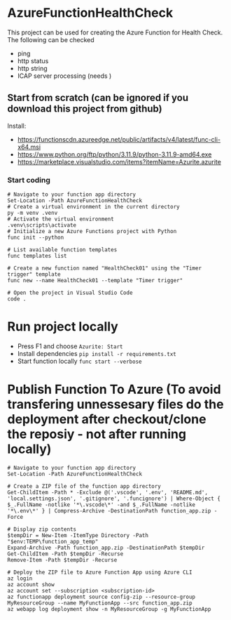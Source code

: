 # AzureFunctionHealthCheck
This project can be used for creating the Azure Function for Health Check.
The following can be checked
- ping
- http status
- http string
- ICAP server processing (needs )

## Start from scratch (can be ignored if you download this project from github)
Install:
- https://functionscdn.azureedge.net/public/artifacts/v4/latest/func-cli-x64.msi
- https://www.python.org/ftp/python/3.11.9/python-3.11.9-amd64.exe
- https://marketplace.visualstudio.com/items?itemName=Azurite.azurite

### Start coding
```
# Navigate to your function app directory
Set-Location -Path AzureFunctionHealthCheck
# Create a virtual environment in the current directory
py -m venv .venv
# Activate the virtual environment
.venv\scripts\activate
# Initialize a new Azure Functions project with Python
func init --python

# List available function templates
func templates list

# Create a new function named "HealthCheck01" using the "Timer trigger" template
func new --name HealthCheck01 --template "Timer trigger"

# Open the project in Visual Studio Code
code .
  ```
# Run project locally
- Press F1 and choose ```Azurite: Start```
- Install dependencies ```pip install -r requirements.txt```
- Start function locally ```func start --verbose```
# Publish Function To Azure (To avoid transfering unnessesary files do the deployment after checkout/clone the reposiy - not after running locally)
```
# Navigate to your function app directory
Set-Location -Path AzureFunctionHealthCheck

# Create a ZIP file of the function app directory
Get-ChildItem -Path * -Exclude @('.vscode', '.env', 'README.md', 'local.settings.json', '.gitignore', '.funcignore') | Where-Object { $_.FullName -notlike '*\.vscode\*' -and $_.FullName -notlike '*\.env\*' } | Compress-Archive -DestinationPath function_app.zip -Force

# Display zip contents
$tempDir = New-Item -ItemType Directory -Path "$env:TEMP\function_app_temp"
Expand-Archive -Path function_app.zip -DestinationPath $tempDir
Get-ChildItem -Path $tempDir -Recurse
Remove-Item -Path $tempDir -Recurse

# Deploy the ZIP file to Azure Function App using Azure CLI
az login
az account show
az account set --subscription <subscription-id>
az functionapp deployment source config-zip --resource-group MyResourceGroup --name MyFunctionApp --src function_app.zip
az webapp log deployment show -n MyResourceGroup -g MyFunctionApp
```
